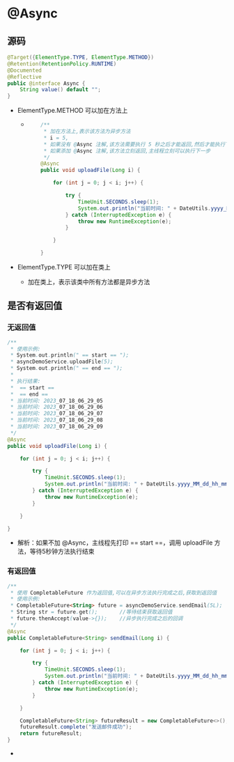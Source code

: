 # @Async

## 源码

```java
@Target({ElementType.TYPE, ElementType.METHOD})
@Retention(RetentionPolicy.RUNTIME)
@Documented
@Reflective
public @interface Async {
    String value() default "";
}
```

- ElementType.METHOD  可以加在方法上

  - ```java
        /**
         * 加在方法上,表示该方法为异步方法
         * i = 5,
         * 如果没有 @Async 注解,该方法需要执行 5 秒之后才能返回,然后才能执行下一步
         * 如果添加 @Async 注解,该方法立刻返回,主线程立刻可以执行下一步
         */
        @Async
        public void uploadFile(Long i) {
    
            for (int j = 0; j < i; j++) {
    
                try {
                    TimeUnit.SECONDS.sleep(1);
                    System.out.println("当前时间: " + DateUtils.yyyy_MM_dd_hh_mm_ss());
                } catch (InterruptedException e) {
                    throw new RuntimeException(e);
                }
    
            }
    
        }
    ```

- ElementType.TYPE 可以加在类上

  - 加在类上，表示该类中所有方法都是异步方法



## 是否有返回值

### 无返回值

```java
/**
 * 使用示例:
 * System.out.println(" == start == ");
 * asyncDemoService.uploadFile(5);
 * System.out.println(" == end == ");
 *
 * 执行结果:
 *  == start == 
 *  == end == 
 * 当前时间: 2023_07_18_06_29_05
 * 当前时间: 2023_07_18_06_29_06
 * 当前时间: 2023_07_18_06_29_07
 * 当前时间: 2023_07_18_06_29_08
 * 当前时间: 2023_07_18_06_29_09
 */
@Async
public void uploadFile(Long i) {

    for (int j = 0; j < i; j++) {

        try {
            TimeUnit.SECONDS.sleep(1);
            System.out.println("当前时间: " + DateUtils.yyyy_MM_dd_hh_mm_ss());
        } catch (InterruptedException e) {
            throw new RuntimeException(e);
        }

    }

}
```

- 解析：如果不加 @Async，主线程先打印 == start ==，调用 uploadFile 方法，等待5秒钟方法执行结束





### 有返回值

```java
/**
 * 使用 CompletableFuture 作为返回值,可以在异步方法执行完成之后,获取到返回值
 * 使用示例:
 * CompletableFuture<String> future = asyncDemoService.sendEmail(5L);
 * String str = future.get();       //等待结束获取返回值
 * future.thenAccept(value->{});    //异步执行完成之后的回调
 */
@Async
public CompletableFuture<String> sendEmail(Long i) {

    for (int j = 0; j < i; j++) {

        try {
            TimeUnit.SECONDS.sleep(1);
            System.out.println("当前时间: " + DateUtils.yyyy_MM_dd_hh_mm_ss());
        } catch (InterruptedException e) {
            throw new RuntimeException(e);
        }

    }

    CompletableFuture<String> futureResult = new CompletableFuture<>();
    futureResult.complete("发送邮件成功");
    return futureResult;
}
```

- 